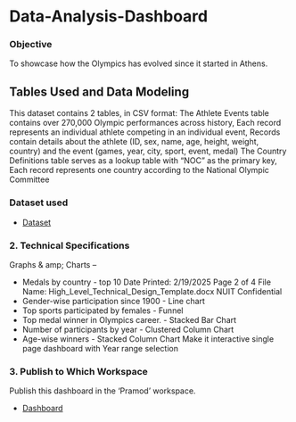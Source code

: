 # Data-Analysis-Dashboard
### Objective
To showcase how the Olympics has evolved since it started in Athens.
## Tables Used and Data Modeling
This dataset contains 2 tables, in CSV format: The Athlete Events table contains over 270,000 Olympic performances across history, Each record represents an individual athlete competing in an individual event, Records contain details about the athlete (ID, sex, name, age, height, weight, country) and the event (games, year, city, sport, event, medal) The Country Definitions table serves as a lookup table with “NOC” as the primary key, Each record represents one country according to the National Olympic Committee
### Dataset used 
- <a href="https://github.com/ritahappyjames/Data-Analysis-Dashboard/blob/main/country_definitions.csv">Dataset</a>

### 2. Technical Specifications
Graphs & amp; Charts –
- Medals by country - top 10
Date Printed: 2/19/2025 Page 2 of 4
File Name: High_Level_Technical_Design_Template.docx NUIT Confidential
- Gender-wise participation since 1900 - Line chart
- Top sports participated by females - Funnel
- Top medal winner in Olympics career. - Stacked Bar Chart
- Number of participants by year - Clustered Column Chart
- Age-wise winners - Stacked Column Chart
Make it interactive single page dashboard with Year range selection
### 3. Publish to Which Workspace
 Publish this dashboard in the ‘Pramod’ workspace.
 - <a href="https://github.com/ritahappyjames/Data-Analysis-Dashboard/blob/main/IMG_2437.jpg">Dashboard</a>
